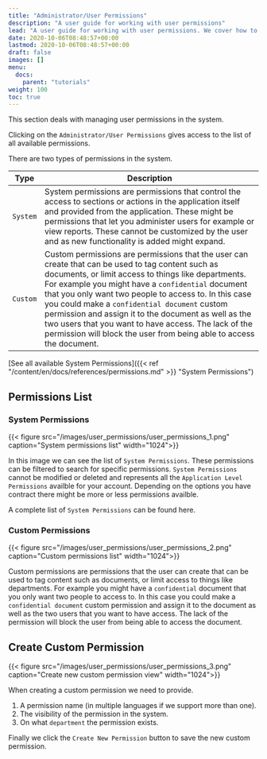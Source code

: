 ```yaml
---
title: "Administrator/User Permissions"
description: "A user guide for working with user permissions"
lead: "A user guide for working with user permissions. We cover how to create and modify user permissions."
date: 2020-10-06T08:48:57+00:00
lastmod: 2020-10-06T08:48:57+00:00
draft: false
images: []
menu:
  docs:
    parent: "tutorials"
weight: 100
toc: true
---
```

This section deals with managing user permissions in the system.

Clicking on the `Administrator/User Permissions` gives access to the list of all available permissions.

There are two types of permissions in the system.

| Type | Description |
| --- | --- |
| `System` | System permissions are permissions that control the access to sections or actions in the application itself and provided from the application. These might be permissions that let you administer users for example or view reports. These cannot be customized by the user and as new functionality is added might expand. |
| `Custom` | Custom permissions are permissions that the user can create that can be used to tag content such as documents, or limit access to things like departments. For example you might have a `confidential` document that you only want two people to access to. In this case you could make a `confidential document` custom permission and assign it to the document as well as the two users that you want to have access. The lack of the permission will block the user from being able to access the document. |

[See all available System Permissions]({{< ref "/content/en/docs/references/permissions.md" >}} "System Permissions")

## Permissions List

### System Permissions

{{< figure src="/images/user_permissions/user_permissions_1.png" caption="System permissions list" width="1024">}}

In this image we can see the list of `System Permissions`. These permissions can be filtered to search for specific permissions. `System Permissions` cannot be modified or deleted and represents all the `Application Level Permissions` availble for your account. Depending on the options you have contract there might be more or less permissions availble.

A complete list of `System Permissions` can be found here.

### Custom Permissions

{{< figure src="/images/user_permissions/user_permissions_2.png" caption="Custom permissions list" width="1024">}}

Custom permissions are permissions that the user can create that can be used to tag content such as documents, or limit access to things like departments. For example you might have a `confidential` document that you only want two people to access to. In this case you could make a `confidential document` custom permission and assign it to the document as well as the two users that you want to have access. The lack of the permission will block the user from being able to access the document.

## Create Custom Permission

{{< figure src="/images/user_permissions/user_permissions_3.png" caption="Create new custom permission view" width="1024">}}

When creating a custom permission we need to provide.

1. A permission name (in multiple languages if we support more than one).
2. The visibility of the permission in the system.
3. On what `department` the permission exists.

Finally we click the `Create New Permission` button to save the new custom permission.

